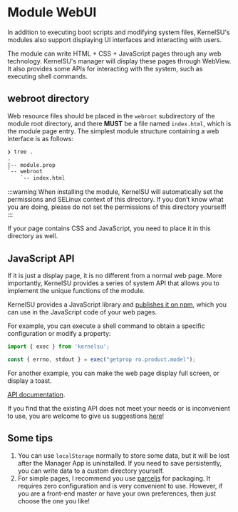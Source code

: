 # Module WebUI

In addition to executing boot scripts and modifying system files, KernelSU's modules also support displaying UI interfaces and interacting with users.

The module can write HTML + CSS + JavaScript pages through any web technology. KernelSU's manager will display these pages through WebView. It also provides some APIs for interacting with the system, such as executing shell commands.

## webroot directory

Web resource files should be placed in the `webroot` subdirectory of the module root directory, and there **MUST** be a file named `index.html`, which is the module page entry. The simplest module structure containing a web interface is as follows:

```txt
❯ tree .
.
|-- module.prop
`-- webroot
    `-- index.html
```

:::warning
When installing the module, KernelSU will automatically set the permissions and SELinux context of this directory. If you don’t know what you are doing, please do not set the permissions of this directory yourself!
:::

If your page contains CSS and JavaScript, you need to place it in this directory as well.

## JavaScript API

If it is just a display page, it is no different from a normal web page. More importantly, KernelSU provides a series of system API that allows you to implement the unique functions of the module.

KernelSU provides a JavaScript library and [publishes it on npm](https://www.npmjs.com/package/kernelsu), which you can use in the JavaScript code of your web pages.

For example, you can execute a shell command to obtain a specific configuration or modify a property:

```JavaScript
import { exec } from 'kernelsu';

const { errno, stdout } = exec("getprop ro.product.model");
```

For another example, you can make the web page display full screen, or display a toast.

[API documentation](https://www.npmjs.com/package/kernelsu).

If you find that the existing API does not meet your needs or is inconvenient to use, you are welcome to give us suggestions [here](https://github.com/tiann/KernelSU/issues)!

## Some tips

1. You can use `localStorage` normally to store some data, but it will be lost after the Manager App is uninstalled. If you need to save persistently, you can write data to a custom directory yourself.
2. For simple pages, I recommend you use [parceljs](https://parceljs.org/) for packaging. It requires zero configuration and is very convenient to use. However, if you are a front-end master or have your own preferences, then just choose the one you like!
